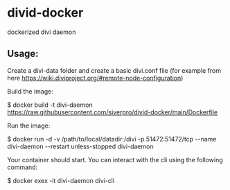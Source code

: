# divid-docker
dockerized divi daemon

## Usage:
Create a divi-data folder and create a basic divi.conf file
(for example from here https://wiki.diviproject.org/#remote-node-configuration)

Build the image:

$ docker build -t divi-daemon https://raw.githubusercontent.com/siverpro/divid-docker/main/Dockerfile

Run the image:

$ docker run -d -v /path/to/local/datadir:/divi -p 51472:51472/tcp --name divi-daemon --restart unless-stopped divi-daemon

Your container should start. You can interact with the cli using the following command:

$ docker exex -it divi-daemon divi-cli <command>
